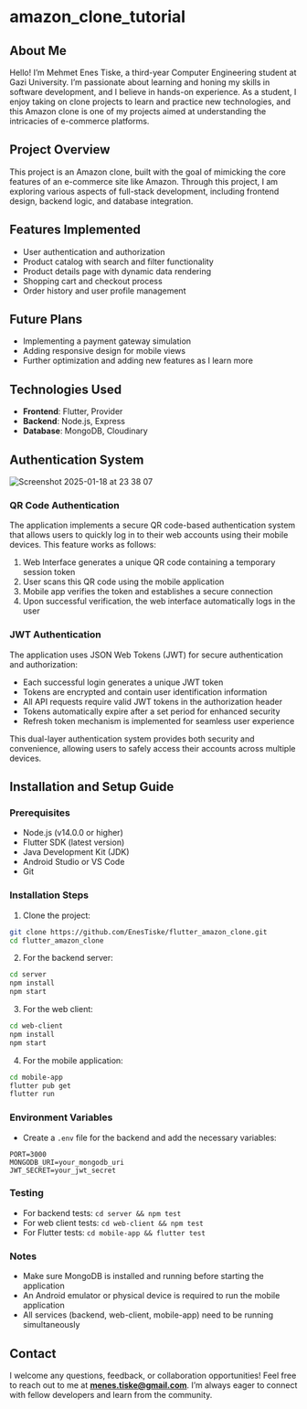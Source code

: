 # amazon_clone_tutorial

## About Me

Hello! I’m Mehmet Enes Tiske, a third-year Computer Engineering student at Gazi University. I’m passionate about learning and honing my skills in software development, and I believe in hands-on experience. As a student, I enjoy taking on clone projects to learn and practice new technologies, and this Amazon clone is one of my projects aimed at understanding the intricacies of e-commerce platforms.

## Project Overview

This project is an Amazon clone, built with the goal of mimicking the core features of an e-commerce site like Amazon. Through this project, I am exploring various aspects of full-stack development, including frontend design, backend logic, and database integration.

## Features Implemented

- User authentication and authorization
- Product catalog with search and filter functionality
- Product details page with dynamic data rendering
- Shopping cart and checkout process
- Order history and user profile management

## Future Plans

- Implementing a payment gateway simulation
- Adding responsive design for mobile views
- Further optimization and adding new features as I learn more

## Technologies Used

- **Frontend**: Flutter, Provider
- **Backend**: Node.js, Express
- **Database**: MongoDB, Cloudinary

## Authentication System

![Screenshot 2025-01-18 at 23 38 07](https://github.com/user-attachments/assets/aa672b80-e3ef-4a43-bd74-031b9c96c4c1)

### QR Code Authentication
The application implements a secure QR code-based authentication system that allows users to quickly log in to their web accounts using their mobile devices. This feature works as follows:

1. Web Interface generates a unique QR code containing a temporary session token
2. User scans this QR code using the mobile application
3. Mobile app verifies the token and establishes a secure connection
4. Upon successful verification, the web interface automatically logs in the user

### JWT Authentication
The application uses JSON Web Tokens (JWT) for secure authentication and authorization:

- Each successful login generates a unique JWT token
- Tokens are encrypted and contain user identification information
- All API requests require valid JWT tokens in the authorization header
- Tokens automatically expire after a set period for enhanced security
- Refresh token mechanism is implemented for seamless user experience

This dual-layer authentication system provides both security and convenience, allowing users to safely access their accounts across multiple devices.

## Installation and Setup Guide

### Prerequisites
- Node.js (v14.0.0 or higher)
- Flutter SDK (latest version)
- Java Development Kit (JDK)
- Android Studio or VS Code
- Git

### Installation Steps

1. Clone the project:
```bash
git clone https://github.com/EnesTiske/flutter_amazon_clone.git
cd flutter_amazon_clone
```

2. For the backend server:
```bash
cd server
npm install
npm start
```

3. For the web client:
```bash
cd web-client
npm install
npm start
```

4. For the mobile application:
```bash
cd mobile-app
flutter pub get
flutter run
```

### Environment Variables
- Create a `.env` file for the backend and add the necessary variables:
```
PORT=3000
MONGODB_URI=your_mongodb_uri
JWT_SECRET=your_jwt_secret
```

### Testing
- For backend tests: `cd server && npm test`
- For web client tests: `cd web-client && npm test`
- For Flutter tests: `cd mobile-app && flutter test`

### Notes
- Make sure MongoDB is installed and running before starting the application
- An Android emulator or physical device is required to run the mobile application
- All services (backend, web-client, mobile-app) need to be running simultaneously

## Contact

I welcome any questions, feedback, or collaboration opportunities! Feel free to reach out to me at **menes.tiske@gmail.com**. I’m always eager to connect with fellow developers and learn from the community.

